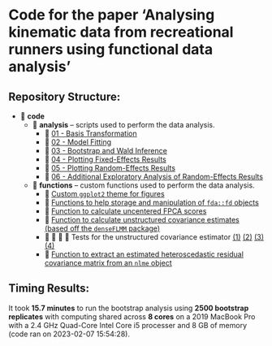 Code for the paper ‘Analysing kinematic data from recreational runners
using functional data analysis’
================

## Repository Structure:

- :open_file_folder: **code**
  - :open_file_folder: **analysis** – scripts used to perform the data
    analysis.
    - :page_facing_up: [01 - Basis
      Transformation](code/analysis/BFMM-paper-basis-transformation.R)
    - :page_facing_up: [02 - Model
      Fitting](code/analysis/BFMM-paper-modelling.R)
    - :page_facing_up: [03 - Bootstrap and Wald
      Inference](code/analysis/BFMM-paper-bootstrap.R)
    - :page_facing_up: [04 - Plotting Fixed-Effects
      Results](code/analysis/BFMM-paper-fixef-results.R)
    - :page_facing_up: [05 - Plotting Random-Effects
      Results](code/analysis/BFMM-paper-covariance-results.R)
    - :page_facing_up: [06 - Additional Exploratory Analysis of
      Random-Effects
      Results](code/analysis/BFMM-paper-covariance-extra.R)
  - :open_file_folder: **functions** – custom functions used to perform
    the data analysis.
    - :page_facing_up: [Custom `ggplot2` theme for
      figures](code/functions/theme_gunning.R)
    - :page_facing_up: [Functions to help storage and manipulation of
      `fda::fd` objects](code/functions/functions-helper-smoothing.R)
    - :page_facing_up: [Function to calculate uncentered FPCA
      scores](code/functions/function-project-mean-onto-fpcs.R)
    - :page_facing_up: [Function to calculate unstructured covariance
      estimates (based off the `denseFLMM`
      package)](code/functions/functions-unstructured-covariance.R)
    - :page_facing_up: :page_facing_up: :page_facing_up:
      :page_facing_up: Tests for the unstructured covariance estimator
      [(1)](code/functions/cov_unstruct_test-01.R)
      [(2)](code/functions/cov_unstruct_test-02.R)
      [(3)](code/functions/cov_unstruct_test-03.R)
      [(4)](code/functions/cov_unstruct_test-04.R)
    - :page_facing_up: [Function to extract an estimated heteroscedastic
      residual covariance matrix from an `nlme`
      object](code/functions/function-get-residual-covariance-matrix.R)

## Timing Results:

It took **15.7 minutes** to run the bootstrap analysis using **2500
bootstrap replicates** with computing shared across **8 cores** on a
2019 MacBook Pro with a 2.4 GHz Quad-Core Intel Core i5 processer and 8
GB of memory (code ran on 2023-02-07 15:54:28).
